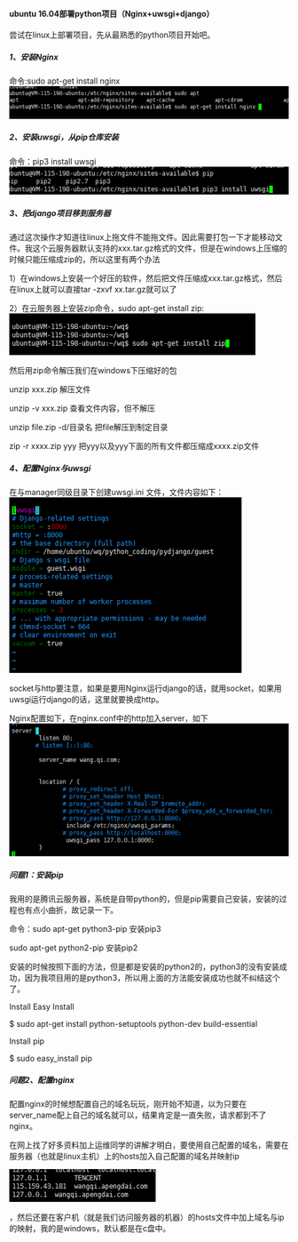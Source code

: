 #### ubuntu 16.04部署python项目（Nginx+uwsgi+django）
尝试在linux上部署项目，先从最熟悉的python项目开始吧。

##### 1、安装Nginx

命令:sudo apt-get install nginx
![](django_uwsgi01.png)


##### 2、安装uwsgi，从pip仓库安装

命令：pip3 install uwsgi
![](django_uwsgi02.png)
 

##### 3、把django项目移到服务器

通过这次操作才知道往linux上拖文件不能拖文件。因此需要打包一下才能移动文件。我这个云服务器默认支持的xxx.tar.gz格式的文件，但是在windows上压缩的时候只能压缩成zip的，所以这里有两个办法

1）在windows上安装一个好压的软件，然后把文件压缩成xxx.tar.gz格式，然后在linux上就可以直接tar -zxvf xx.tar.gz就可以了

2）在云服务器上安装zip命令，sudo apt-get install zip:
![](django_uwsgi03.png)


然后用zip命令解压我们在windows下压缩好的包

unzip xxx.zip   解压文件

unzip -v xxx.zip 查看文件内容，但不解压

unzip file.zip -d/目录名  把file解压到制定目录

zip -r xxxx.zip   yyy 把yyy以及yyy下面的所有文件都压缩成xxxx.zip文件

##### 4、配置Nginx与uwsgi

在与manager同级目录下创建uwsgi.ini 文件，文件内容如下：
![](django_uwsgi04.png)


socket与http要注意，如果是要用Nginx运行django的话，就用socket，如果用uwsgi运行django的话，这里就要换成http。

Nginx配置如下，在nginx.conf中的http加入server，如下
![](django_uwsgi05.png)


 

 

##### 问题1：安装pip

我用的是腾讯云服务器，系统是自带python的，但是pip需要自己安装，安装的过程也有点小曲折，故记录一下。

命令：sudo apt-get python3-pip 安装pip3

sudo apt-get python2-pip 安装pip2

安装的时候按照下面的方法，但是都是安装的python2的，python3的没有安装成功，因为我项目用的是python3，所以用上面的方法能安装成功也就不纠结这个了。

Install Easy Install

$ sudo apt-get install python-setuptools python-dev build-essential 

Install pip

$ sudo easy_install pip 

##### 问题2、配置nginx

配置nginx的时候想配置自己的域名玩玩，刚开始不知道，以为只要在server_name配上自己的域名就可以，结果肯定是一直失败，请求都到不了nginx。

在网上找了好多资料加上运维同学的讲解才明白，要使用自己配置的域名，需要在服务器（也就是linux主机）上的hosts加入自己配置的域名并映射ip

![](django_uwsgi06.png)

，然后还要在客户机（就是我们访问服务器的机器）的hosts文件中加上域名与ip的映射，我的是windows，默认都是在c盘中。

